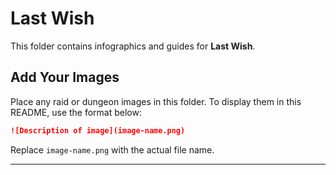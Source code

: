 # Last Wish

This folder contains infographics and guides for **Last Wish**.

## Add Your Images
Place any raid or dungeon images in this folder. To display them in this README, use the format below:

```markdown
![Description of image](image-name.png)
```
Replace `image-name.png` with the actual file name.

---
